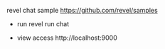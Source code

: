 revel chat sample
https://github.com/revel/samples

- run
revel run chat

- view
access
http://localhost:9000
